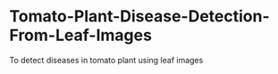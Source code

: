 # Tomato-Plant-Disease-Detection-From-Leaf-Images
To detect diseases in tomato plant using leaf images
